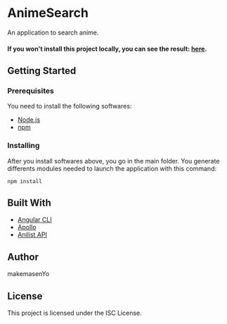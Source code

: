 # AnimeSearch

An application to search anime.

#### If you won't install this project locally, you can see the result: [here](http://makemasen-yo.alwaysdata.net).

## Getting Started

### Prerequisites

You need to install the following softwares:
* [Node.js](https://nodejs.org/en/)
* [npm](https://www.npmjs.com)

### Installing

After you install softwares above, you go in the main folder.
You generate differents modules needed to launch the application with this command:

``` npm install ```



## Built With

* [Angular CLI](https://github.com/angular/angular-cli)
* [Apollo](https://www.apollographql.com)
* [Anilist API](https://github.com/AniList/ApiV2-GraphQL-Docs)

## Author

makemasenYo

## License

This project is licensed under the ISC License.